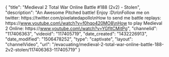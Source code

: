 {
    "title": "Medieval 2 Total War Online Battle #188 (2v2) - Stolen",
    "description": "An Awesome Pitched battle!  Enjoy :D\n\nFollow me on twitter: https:\/\/twitter.com\/pixelatedapollo\nHow to send me battle replays: https:\/\/www.youtube.com\/watch?v=f0hqo420MO8\nHow to play Medieval 2 Online: https:\/\/www.youtube.com\/watch?v=YGfItCMitPg",
    "channelid": "117406363",
    "videoid": "117405719",
    "date_created": "1432226913",
    "date_modified": "1506478252",
    "type": "captivate",
    "layout": "channelVideo",
    "url": "\/evacuating\/medieval-2-total-war-online-battle-188-2v2-stolen\/117406363-117405719"
}